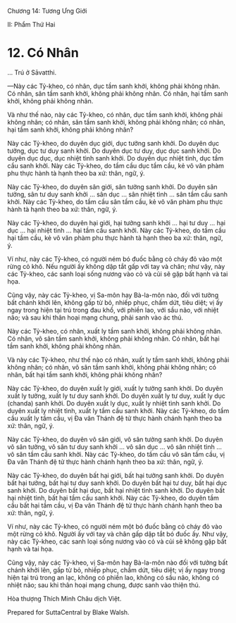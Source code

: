  

Chương 14: Tương Ưng Giới

II: Phẩm Thứ Hai

# 12\. Có Nhân

… Trú ở Sāvatthi.

—Này các Tỷ-kheo, có nhân, dục tầm sanh khởi, không phải không nhân. Có nhân, sân tầm sanh khởi, không phải không nhân. Có nhân, hại tầm sanh khởi, không phải không nhân.

Và như thế nào, này các Tỷ-kheo, có nhân, dục tầm sanh khởi, không phải không nhân; có nhân, sân tầm sanh khởi, không phải không nhân; có nhân, hại tầm sanh khởi, không phải không nhân?

Này các Tỷ-kheo, do duyên dục giới, dục tưởng sanh khởi. Do duyên dục tưởng, dục tư duy sanh khởi. Do duyên dục tư duy, dục dục sanh khởi. Do duyên dục dục, dục nhiệt tình sanh khởi. Do duyên dục nhiệt tình, dục tầm cầu sanh khởi. Này các Tỷ-kheo, do tầm cầu dục tầm cầu, kẻ vô văn phàm phu thực hành tà hạnh theo ba xứ: thân, ngữ, ý.

Này các Tỷ-kheo, do duyên sân giới, sân tưởng sanh khởi. Do duyên sân tưởng, sân tư duy sanh khởi … sân dục … sân nhiệt tình … sân tầm cầu sanh khởi. Này các Tỷ-kheo, do tầm cầu sân tầm cầu, kẻ vô văn phàm phu thực hành tà hạnh theo ba xứ: thân, ngữ, ý.

Này các Tỷ-kheo, do duyên hại giới, hại tưởng sanh khởi … hại tư duy … hại dục … hại nhiệt tình … hại tầm cầu sanh khởi. Này các Tỷ-kheo, do tầm cầu hại tầm cầu, kẻ vô văn phàm phu thực hành tà hạnh theo ba xứ: thân, ngữ, ý.

Ví như, này các Tỷ-kheo, có người ném bó đuốc bằng cỏ cháy đỏ vào một rừng cỏ khô. Nếu người ấy không dập tắt gấp với tay và chân; như vậy, này các Tỷ-kheo, các sanh loại sống nương vào cỏ và củi sẽ gặp bất hạnh và tai họa.

Cũng vậy, này các Tỷ-kheo, vị Sa-môn hay Bà-la-môn nào, đối với tưởng bất chánh khởi lên, không gấp từ bỏ, nhiếp phục, chấm dứt, tiêu diệt; vị ấy ngay trong hiện tại trú trong đau khổ, với phiền lao, với sầu não, với nhiệt não; và sau khi thân hoại mạng chung, phải sanh vào ác thú.

Này các Tỷ-kheo, có nhân, xuất ly tầm sanh khởi, không phải không nhân. Có nhân, vô sân tầm sanh khởi, không phải không nhân. Có nhân, bất hại tầm sanh khởi, không phải không nhân.

Và này các Tỷ-kheo, như thế nào có nhân, xuất ly tầm sanh khởi, không phải không nhân; có nhân, vô sân tầm sanh khởi, không phải không nhân; có nhân, bất hại tầm sanh khởi, không phải không nhân?

Này các Tỷ-kheo, do duyên xuất ly giới, xuất ly tưởng sanh khởi. Do duyên xuất ly tưởng, xuất ly tư duy sanh khởi. Do duyên xuất ly tư duy, xuất ly dục (chanda) sanh khởi. Do duyên xuất ly dục, xuất ly nhiệt tình sanh khởi. Do duyên xuất ly nhiệt tình, xuất ly tầm cầu sanh khởi. Này các Tỷ-kheo, do tầm cầu xuất ly tầm cầu, vị Ða văn Thánh đệ tử thực hành chánh hạnh theo ba xứ: thân, ngữ, ý.

Này các Tỷ-kheo, do duyên vô sân giới, vô sân tưởng sanh khởi. Do duyên vô sân tưởng, vô sân tư duy sanh khởi … vô sân dục … vô sân nhiệt tình … vô sân tầm cầu sanh khởi. Này các Tỷ-kheo, do tầm cầu vô sân tầm cầu, vị Ða văn Thánh đệ tử thực hành chánh hạnh theo ba xứ: thân, ngữ, ý.

Này các Tỷ-kheo, do duyên bất hại giới, bất hại tưởng sanh khởi. Do duyên bất hại tưởng, bất hại tư duy sanh khởi. Do duyên bất hại tư duy, bất hại dục sanh khởi. Do duyên bất hại dục, bất hại nhiệt tình sanh khởi. Do duyên bất hại nhiệt tình, bất hại tầm cầu sanh khởi. Này các Tỷ-kheo, do duyên tầm cầu bất hại tầm cầu, vị Ða văn Thánh đệ tử thực hành chánh hạnh theo ba xứ: thân, ngữ, ý.

Ví như, này các Tỷ-kheo, có người ném một bó đuốc bằng cỏ cháy đỏ vào một rừng cỏ khô. Người ấy với tay và chân gấp dập tắt bó đuốc ấy. Như vậy, này các Tỷ-kheo, các sanh loại sống nương vào cỏ và củi sẽ không gặp bất hạnh và tai họa.

Cũng vậy, này các Tỷ-kheo, vị Sa-môn hay Bà-la-môn nào đối với tưởng bất chánh khởi lên, gấp từ bỏ, nhiếp phục, chấm dứt, tiêu diệt; vị ấy ngay trong hiện tại trú trong an lạc, không có phiền lao, không có sầu não, không có nhiệt não; sau khi thân hoại mạng chung, được sanh vào thiện thú.

Hòa thượng Thích Minh Châu dịch Việt.

Prepared for SuttaCentral by Blake Walsh.